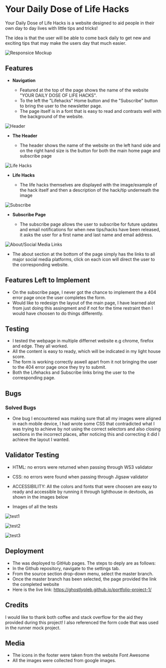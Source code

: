 # Your Daily Dose of Life Hacks

Your Daily Dose of Life Hacks is a website designed to aid people in their own day to day lives with little tips and tricks! 

The idea is that the user will be able to come back daily to get new and exciting tips that may make the users day that much easier.

![Responsice Mockup](assets/images/test-look.png)

## Features 

- __Navigation__

  - Featured at the top of the page shows the name of the website "YOUR DAILY DOSE OF LIFE HACKS".
  - To the left the "Lifehacks" Home button and the "Subscribe" button to bring the user to the newsletter page.
  - The page itself is in a font that is easy to read and contrasts well with the background of the website.

![Header](assets/images/header-image.png) 

- __The Header__

  - The header shows the name of the website on the left hand side and on the right hand size is the button for both the main home page and subscribe page

![Life Hacks](assets/images/tips-showcase.png)

- __Life Hacks__

  - The life hacks themselves are displayed with the image/example of the hack itself and then a description of the hack/tip underneath the image

![Subscribe](assets/images/subscribe-page.png)

- __Subscribe Page__

  - The subscribe page allows the user to subscribe for future updates and email notifications for when new tips/hacks have been released, it asks the user for a first name and last name and email address.
  

![About/Social Media Links](assets/images/social-links.png)

- The about section at the bottom of the page simply has the links to all major social media platforms, click on each icon will direct the user to the corresponding website.


## Features Left to Implement

- On the subscribe page, I never got the chance to implement the a 404 error page once the user completes the form.
- Would like to redesign the layout of the main page, I have learned alot from just doing this assingment and if not for the time restraint then I would have choosen to do things differently.

## Testing 

- I tested the webpage in multiple differnet website e.g chrome, firefox and edge. They all worked.
- All the content is easy to ready, which will be indicated in my light house score.
- The form is working correctly aswell apart from it not bringing the user to the 404 error page once they try to submit.
- Both the Lifehacks and Subscribe links bring the user to the corresponding page.

## Bugs

### Solved Bugs

- One bug I encountered was making sure that all my images were aligned in each mobile device, I had wrote some CSS that contradicted what I was trying to achieve by not using the correct selectors and also closing sections in the incorrect places, after noticing this and correcting it did I achieve the layout I wanted.


## Validator Testing 

- HTML: no errors were returned when passing through WS3 validator

- CSS: no errors were found when passing through Jigsaw validator

- ACCESSIBILITY: All the colors and fonts that were choosen are easy to ready and accessible by running it through lighthouse in devtools, as shown in the images below

- Images of all the tests

![test1](assets/images/html-checker.png)

![test2](assets/images/validate-test.png)

![test3](assets/images/lighthouse-report.png)



## Deployment

- The was deployed to GitHub pages. The steps to deply are as follows:
- In the Github repository, navigate to the settings tab.
- From the source section drop-down menu, select the master branch.
- Once the master branch has been selected, the page provided the link the completed website
- Here is the live link: https://ghostlypleb.github.io/portfolio-project-1/

## Credits 

I would like to thank both coffee and stack overflow for the aid they provided during this project!
I also referenced the form code that was used in the runner mock project.

## Media

- The icons in the footer were taken from the website Font Awesome
- All the images were collected from google images.

